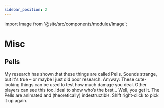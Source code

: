 ```yaml
---
sidebar_position: 2
---
```


import Image from '@site/src/components/modules/Image';

# Misc

## Pells
My research has shown that these things are called Pells. Sounds strange, but it's true – or maybe I just did poor research. Anyway:
These cute-looking things can be used to test how much damage you deal. Other players can see this too. Ideal to show who’s the best... Well, you get it.
The Pells are animated and (theoretically) indestructible.
Shift right-click to pick it up again.

<Image modId="furniture" imageId="pells.png" align="center" />